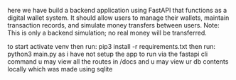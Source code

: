 here we have build a  backend application using FastAPI that functions as a digital wallet system. It should allow users to manage their wallets, maintain transaction records, and simulate money transfers between users. Note: This is only a backend simulation; no real money will be transferred.

to start activate venv
then run:
pip3 install -r requirements.txt
then run:
python3 main.py as i have not setup the app to run via the fastapi cli command 
u may view all the routes in /docs
and u may view ur db contents locally which was made using sqlite
